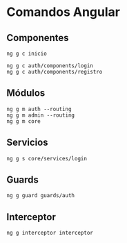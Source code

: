 # Comandos Angular

## Componentes
```
ng g c inicio

ng g c auth/components/login
ng g c auth/components/registro
```
## Módulos
```
ng g m auth --routing
ng g m admin --routing
ng g m core
```

## Servicios
```
ng g s core/services/login
```

## Guards
```
ng g guard guards/auth
```

## Interceptor
```
ng g interceptor interceptor
```
